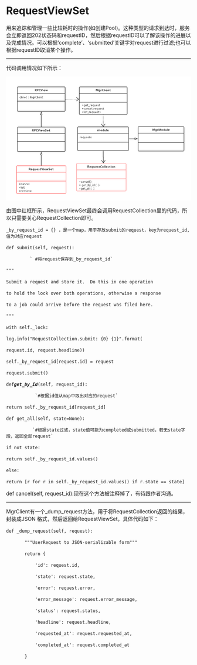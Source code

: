 # RequestViewSet

用来追踪和管理一些比较耗时的操作\(如创建Pool\)。这种类型的请求到达时，服务会立即返回202状态码和requestID，然后根据requestID可以了解该操作的进展以及完成情况。可以根据‘complete’、‘submitted’关键字对request进行过滤;也可以根据requestID取消某个操作。

---

代码调用情况如下所示：

![](/assets/userRequest.png)

由图中红框所示，RequestViewSet最终会调用RequestCollection里的代码，所以只需要关心RequestCollection即可。

`_by_request_id = {} ，是一个map，用于存放submit的request，key为request_id,值为对应request`

`def submit(self, request):`

             ` #将request保存到_by_request_id`

`"""`

`Submit a request and store it.  Do this in one operation`

`to hold the lock over both operations, otherwise a response`

`to a job could arrive before the request was filed here.`

`"""`

`with self._lock:`

`log.info("RequestCollection.submit: {0} {1}".format(`

`request.id, request.headline))`

`self._by_request_id[request.id] = request`

`request.submit()`

`def`_**`get_by_id`**_`(self, request_id):`

               `#根据id值从map中取出对应的request`

`return self._by_request_id[request_id]`

`def get_all(self, state=None):`

              `#根据state过滤，state值可能为completed或submitted，若无state字段，返回全部request`

`if not state:`

`return self._by_request_id.values()`

`else:`

`return [r for r in self._by_request_id.values() if r.state == state]`

def cancel\(self, request\_id\):现在这个方法被注释掉了，有待跟作者沟通。

---

MgrClient有一个\_dump\_request方法，用于将RequestCollection返回的结果，封装成JSON 格式，然后返回给RequestViewSet，具体代码如下：

`def _dump_request(self, request):
`

`        """UserRequest to JSON-serializable form"""
`

`        return {
`

`            'id': request.id,
`

`            'state': request.state,
`

`            'error': request.error,
`

`            'error_message': request.error_message,
`

`            'status': request.status,
`

`            'headline': request.headline,
`

`            'requested_at': request.requested_at,
`

`            'completed_at': request.completed_at
`

`        }
`




